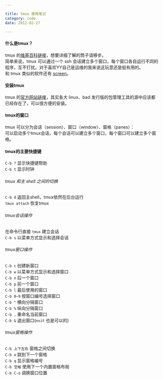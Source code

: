 ```yaml
---

title: tmux 使用笔记  
category: code  
date: 2012-02-27

---
```


#### 什么是tmux？
tmux 的[维基百科链接](http://en.wikipedia.org/wiki/Tmux)，想要详细了解的筒子请移步。  
简单来说，tmux 可以通过一个 ssh 会话建立多个窗口，每个窗口各自运行不同的程序，互不打扰。对于喜欢YY自己是运维的我来说这玩意还是挺有用的。  
和 tmux 类似的软件还有 [screen](http://www.gnu.org/software/screen/)。

#### 安装tmux
tmux 的[官方网站链接](http://tmux.sourceforge.net/)，其实各大 linux、bad 发行版的包管理工具的源中应该都已经存在了，可以很方便的安装。

#### tmux的窗口
tmux 可以分为会话（session）、窗口（window）、窗格（panes）：  
可以启动多个tmux会话，每个会话可以建立多个窗口，每个窗口可以建立多个窗格。

#### tmux的主要快捷键
`C-b ?` 显示快捷键帮助  
`C-b t` 显示时钟  

###### tmux 和主 shell 之间的切换
`C-b d` 返回主shell，tmux依然在后台运行  
`tmux attach` 恢复tmux

###### tmux会话操作
在命令行直接 `tmux` 建立会话  
`C-b s` 以菜单方式显示和选择会话

###### tmux窗口操作
`C-b c` 创建新窗口  
`C-b w` 以菜单方式显示和选择窗口  
`C-b n` 后一个窗口  
`C-b p` 前一个窗口  
`C-b l` 最后使用的窗口  
`C-b 0~9` 按窗口编号选择窗口  
`C-b "` 横向分隔窗口  
`C-b %` 纵向分隔窗口  
`C-b ,` 重命名当前窗口  
`C-b &` 退出窗口(`exit` 也是可以的)  

###### tmux窗格操作
`C-b 上下左右` 窗格之间切换  
`C-b o` 跳到下一个窗格  
`C-b q` 显示窗格编号  
`C-b 空格` 使用下一个内置窗格布局  
`C-b C-o` 调换窗口位置  
